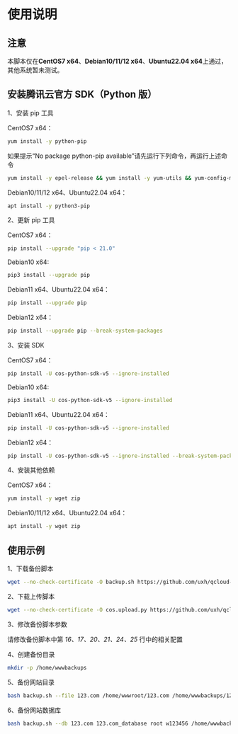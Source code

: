 # 使用说明

## 注意

本脚本仅在**CentOS7 x64**、**Debian10/11/12 x64**、**Ubuntu22.04 x64**上通过，其他系统暂未测试。

## 安装腾讯云官方 SDK（Python 版）

1、安装 pip 工具

CentOS7 x64：

```bash
yum install -y python-pip
```

如果提示“No package python-pip available”请先运行下列命令，再运行上述命令

```bash
yum install -y epel-release && yum install -y yum-utils && yum-config-manager --enable epel
```

Debian10/11/12 x64、Ubuntu22.04 x64：

```bash
apt install -y python3-pip
```

2、更新 pip 工具

CentOS7 x64：

```bash
pip install --upgrade "pip < 21.0"
```

Debian10 x64:

```bash
pip3 install --upgrade pip
```

Debian11 x64、Ubuntu22.04 x64：

```bash
pip install --upgrade pip
```

Debian12 x64：

```bash
pip install --upgrade pip --break-system-packages
```

3、安装 SDK

CentOS7 x64：

```bash
pip install -U cos-python-sdk-v5 --ignore-installed
```

Debian10 x64:

```bash
pip3 install -U cos-python-sdk-v5 --ignore-installed
```

Debian11 x64、Ubuntu22.04 x64：

```bash
pip install -U cos-python-sdk-v5 --ignore-installed
```

Debian12 x64：

```bash
pip install -U cos-python-sdk-v5 --ignore-installed --break-system-packages
```

4、安装其他依赖

CentOS7 x64：

```bash
yum install -y wget zip
```

Debian10/11/12 x64、Ubuntu22.04 x64：

```bash
apt install -y wget zip
```

## 使用示例

1、下载备份脚本

```bash
wget --no-check-certificate -O backup.sh https://github.com/uxh/qcloud-cos-autobackup/raw/master/backup.sh
```

2、下载上传脚本

```bash
wget --no-check-certificate -O cos.upload.py https://github.com/uxh/qcloud-cos-autobackup/raw/master/cos.upload.py
```

3、修改备份脚本参数

请修改备份脚本中第 *16、17、20、21、24、25* 行中的相关配置

4、创建备份目录

```bash
mkdir -p /home/wwwbackups
```

5、备份网站目录

```bash
bash backup.sh --file 123.com /home/wwwroot/123.com /home/wwwbackups/123.com
```

6、备份网站数据库

```bash
bash backup.sh --db 123.com 123.com_database root w123456 /home/wwwbackups/123.com
```
